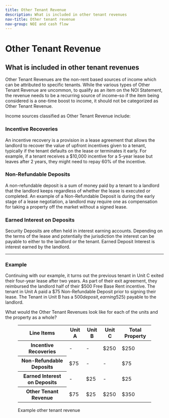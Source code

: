 ```yaml
---
title: Other Tenant Revenue
description: What is included in other tenant revenues
nav-title: Other tenant revenue
nav-group: NOI and cash flow
---
```


# Other Tenant Revenue

## What is included in other tenant revenues

Other Tenant Revenues are the non-rent based sources of income which can
be attributed to specific tenants. While the various types of Other
Tenant Revenue are uncommon, to qualify as an item on the NOI Statement,
the revenue needs to be a recurring source of income–so if the item
being considered is a one-time boost to income, it should not be
categorized as Other Tenant Revenue.

Income sources classified as Other Tenant Revenue include:

### Incentive Recoveries

An incentive recovery is a provision in a lease agreement that
allows the landlord to recover the value of upfront incentives given
to a tenant, typically if the tenant defaults on the lease or
terminates it early. For example, if a tenant receives a $10,000
incentive for a 5-year lease but leaves after 2 years, they might
need to repay 60% of the incentive.

### Non-Refundable Deposits

A non-refundable deposit is a sum of money paid by a tenant to a
landlord that the landlord keeps regardless of whether the lease is
executed or completed. An example of a Non-Refundable Deposit is
during the early stage of a lease negotiation, a landlord may
require one as compensation for taking a property off the market
without a signed lease.

### Earned Interest on Deposits

Security Deposits are often held in interest earning accounts.
Depending on the terms of the lease and potentially the jurisdiction
the interest can be payable to either to the landlord or the tenant.
Earned Deposit Interest is interest earned by the landlord.

<hr class="mt-4 mb-4 border-gray-300">

### Example

Continuing with our example, it turns out the previous tenant in Unit C
exited their four-year lease after two years. As part of their exit
agreement, they reimbursed the landlord half of their $500 Free Base
Rent incentive. The tenant in Unit A paid a $75 Non-Refundable Deposit
prior to signing their lease. The Tenant in Unit B has a $500 deposit,
earning 5% interest per year ($25) payable to the landlord.

What would the Other Tenant Revenues look like for each of the units and
the property as a whole?

<figure id="example-potential-base-rent">
  <div class="rounded-md shadow-sm border border-gray-300 overflow-auto max-w-fit pt-3">
    <table class="table-auto border-collapse font-medium">
      <thead>
        <tr>
          <th class="border-b border-gray-300 pb-3 font-semibold text-left px-8 whitespace-nowrap">Line Items</th>
          <th class="border-b border-gray-300 pb-3 font-semibold text-right px-8 whitespace-nowrap tracking-wide">Unit A</th>
          <th class="border-b border-gray-300 pb-3 font-semibold text-right px-8 whitespace-nowrap tracking-wide">Unit B</th>
          <th class="border-b border-gray-300 pb-3 font-semibold text-right px-8 whitespace-nowrap tracking-wide">Unit C</th>
          <th class="border-b border-gray-300 pb-3 font-semibold text-right px-8 whitespace-nowrap tracking-wide">Total Property</th>
        </tr>
      </thead>
      <tbody>
        <tr class="bg-gray-50">
          <th class="border-b py-3 font-medium text-left px-8 pl-12 whitespace-nowrap text-gray-700">Incentive Recoveries</th>
          <td class="border-b py-3 text-right px-8">-</td>
          <td class="border-b py-3 text-right px-8">-</td>
          <td class="border-b py-3 text-right px-8">$250</td>
          <td class="border-b py-3 text-right px-8">$250</td>
        </tr>
        <tr class="bg-white">
          <th class="border-b py-3 font-medium text-left px-8 pl-12 whitespace-nowrap text-gray-700"> Non-Refundable Deposits</th>
          <td class="border-b py-3 text-right px-8">$75</td>
          <td class="border-b py-3 text-right px-8">-</td>
          <td class="border-b py-3 text-right px-8">-</td>
          <td class="border-b py-3 text-right px-8">$75</td>
        </tr>
        <tr class="bg-gray-50">
          <th class="border-b py-3 font-medium text-left px-8 pl-12 whitespace-nowrap text-gray-700">Earned Interest on Deposits</th>
          <td class="border-b py-3 text-right px-8">-</td>
          <td class="border-b py-3 text-right px-8">$25</td>
          <td class="border-b py-3 text-right px-8">-</td>
          <td class="border-b py-3 text-right px-8">$25</td>
        </tr>
        <tr class="bg-white">
          <th class="py-3 font-semibold text-left px-8 whitespace-nowrap">Other Tenant Revenue</th>
          <td class="py-3 text-right px-8 font-semibold">$75</td>
          <td class="py-3 text-right px-8 font-semibold">$25</td>
          <td class="py-3 text-right px-8 font-semibold">$250</td>
          <td class="py-3 text-right px-8 font-semibold">$350</td>
        </tr>
      </tbody>
    </table>
  </div>
  <figcaption>Example other tenant revenue</figcaption>
</figure>
